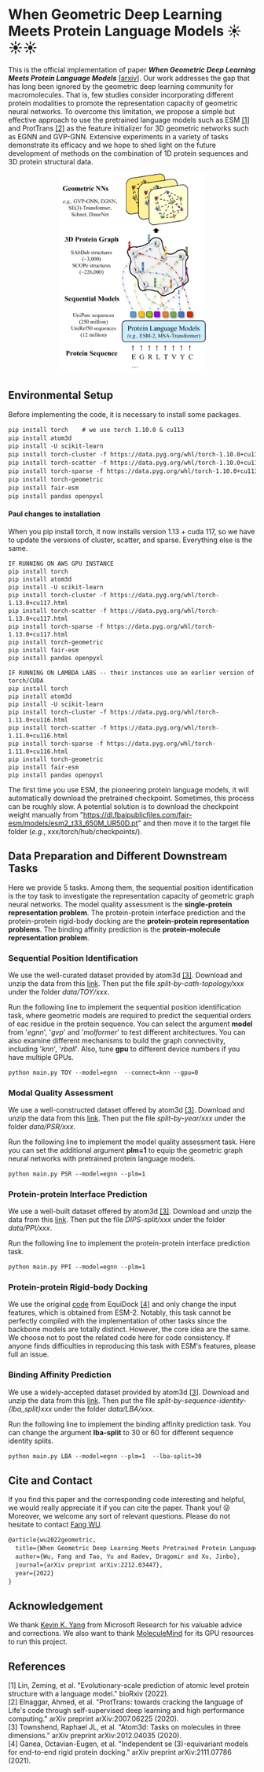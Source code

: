 # When Geometric Deep Learning Meets Protein Language Models ☀️☀️☀️ 
 
This is the official implementation of paper ***When Geometric Deep Learning Meets Protein Language Models*** [[arxiv](https://arxiv.org/abs/2212.03447)].
Our work addresses the gap that has long been ignored by the geometric deep learning community for macromolecules. That is, few studies consider
incorporating different protein modalities to promote the representation capacity of geometric neural networks. To overcome this limitation, we 
propose a simple but effective approach to use the pretrained language models such as ESM [[1]](#1) and ProtTrans [[2]](#2) as the feature initializer for 
3D geometric networks such as EGNN and GVP-GNN. Extensive experiments in a variety of tasks demonstrate its efficacy and we hope to shed light on the future 
development of methods on the combination of 1D protein sequences and 3D protein structural data. 

<p align="center"><img src="model.png" alt="drawing" width="300"/></p>

## Environmental Setup
Before implementing the code, it is necessary to install some packages. 
```markdown
pip install torch    # we use torch 1.10.0 & cu113
pip install atom3d
pip install -U scikit-learn
pip install torch-cluster -f https://data.pyg.org/whl/torch-1.10.0+cu113.html
pip install torch-scatter -f https://data.pyg.org/whl/torch-1.10.0+cu113.html 
pip install torch-sparse -f https://data.pyg.org/whl/torch-1.10.0+cu113.html 
pip install torch-geometric
pip install fair-esm  
pip install pandas openpyxl   
```

#### Paul changes to installation
When you pip install torch, it now installs version 1.13 + cuda 117, so we have to update the versions of cluster, scatter, and sparse.
Everything else is the same.
```
IF RUNNING ON AWS GPU INSTANCE
pip install torch
pip install atom3d
pip install -U scikit-learn
pip install torch-cluster -f https://data.pyg.org/whl/torch-1.13.0+cu117.html
pip install torch-scatter -f https://data.pyg.org/whl/torch-1.13.0+cu117.html
pip install torch-sparse -f https://data.pyg.org/whl/torch-1.13.0+cu117.html
pip install torch-geometric
pip install fair-esm  
pip install pandas openpyxl
```
```
IF RUNNING ON LAMBDA LABS -- their instances use an earlier version of torch/CUDA
pip install torch
pip install atom3d
pip install -U scikit-learn
pip install torch-cluster -f https://data.pyg.org/whl/torch-1.11.0+cu116.html
pip install torch-scatter -f https://data.pyg.org/whl/torch-1.11.0+cu116.html
pip install torch-sparse -f https://data.pyg.org/whl/torch-1.11.0+cu116.html
pip install torch-geometric
pip install fair-esm  
pip install pandas openpyxl
```



The first time you use ESM, the pioneering protein language models, it will automatically download the pretrained checkpoint. 
Sometimes, this process can be roughly slow. A potential solution is to download the checkpoint weight manually from 
"https://dl.fbaipublicfiles.com/fair-esm/models/esm2_t33_650M_UR50D.pt" and then move it to the target file folder (*e.g.*, 
xxx/torch/hub/checkpoints/).


## Data Preparation and Different Downstream Tasks
Here we provide 5 tasks. Among them, the sequential position identification is the toy task to investigate the representation capacity of geometric 
graph neural networks. The model quality assessment is the **single-protein representation problem**. The protein-protein interface prediction and the 
protein-protein rigid-body docking are the **protein-protein representation problems**. The binding affinity prediction is the **protein-molecule representation 
problem**. 

### Sequential Position Identification 
We use the well-curated dataset provided by atom3d [[3]](#3). Download and unzip the data from this [link](https://zenodo.org/record/5026743#.Y56sonZBxD8).
Then put the file *split-by-cath-topology/xxx* under the folder *data/TOY/xxx*.

Run the following line to implement the sequential position identification task, where geometric models are required to predict the 
sequential orders of eac residue in the protein sequence. You can select the argument **model** from '*egnn*', '*gvp*' and '*molformer*' to 
test different architectures. You can also examine different mechanisms to build the graph connectivity, including '*knn*', '*rball*'. 
Also, tune **gpu** to different device numbers if you have multiple GPUs. 
```markdown
python main.py TOY --model=egnn  --connect=knn --gpu=0
```

### Modal Quality Assessment 
We use a well-constructed dataset offered by atom3d [[3]](#3). Download and unzip the data from this [link](https://zenodo.org/record/4915648#.Y56tVXZBxD8).
Then put the file *split-by-year/xxx* under the folder *data/PSR/xxx*.

Run the following line to implement the model quality assessment task. Here you can set the additional argument **plm=1** to equip the 
geometric graph neural networks with pretrained protein language models. 
```markdown
python main.py PSR --model=egnn --plm=1
```

### Protein-protein Interface Prediction
We use a well-built dataset offered by atom3d [[3]](#3). Download and unzip the data from this [link](https://zenodo.org/record/4911102).
Then put the file *DIPS-split/xxx* under the folder *data/PPI/xxx*.

Run the following line to implement the protein-protein interface prediction task.
```markdown
python main.py PPI --model=egnn --plm=1
```

### Protein-protein Rigid-body Docking
We use the original [code](https://github.com/octavian-ganea/equidock_public) from EquiDock [[4]](#4) and only change the input features, which is 
obtained from ESM-2. Notably, this task cannot be perfectly compiled with the implementation of other tasks since the backbone models are totally distinct.
However, the core idea are the same. We choose not to post the related code here for code consistency. If anyone finds difficulties in reproducing this task
with ESM's features, please full an issue. 


### Binding Affinity Prediction 
We use a widely-accepted dataset provided by atom3d [[3]](#3). Download and unzip the data from this [link](https://zenodo.org/record/4914718#.Y56xXXZBxD8).
Then put the file *split-by-sequence-identity-{lba_split}xxx* under the folder *data/LBA/xxx*.

Run the following line to implement the binding affinity prediction task. You can change the argument **lba-split** to 30 or 60 
for different sequence identity splits. 
```markdown
python main.py LBA --model=egnn --plm=1  --lba-split=30
```






## Cite and Contact
If you find this paper and the corresponding code interesting and helpful, 
we would really appreciate it if you can cite the paper. Thank you! 😜  
Moreover, we welcome any sort of relevant questions. Please do not hesitate to contact [Fang WU](mailto:fw2359@columbia.edu).
```markdown
@article{wu2022geometric,
  title={When Geometric Deep Learning Meets Pretrained Protein Language Models},
  author={Wu, Fang and Tao, Yu and Radev, Dragomir and Xu, Jinbo},
  journal={arXiv preprint arXiv:2212.03447},
  year={2022}
}
```

## Acknowledgement
We thank [Kevin K. Yang](https://scholar.google.com/citations?user=mq-Vzk8AAAAJ&hl=en) from Microsoft Research for his valuable advice and corrections.
We also want to thank [MoleculeMind](http://moleculemind.com/) for its GPU resources to run this project. 

## References
<a id="1">[1]</a> 
Lin, Zeming, et al. "Evolutionary-scale prediction of atomic level protein structure with a language model." bioRxiv (2022).      
<a id="2">[2]</a> 
Elnaggar, Ahmed, et al. "ProtTrans: towards cracking the language of Life's code through self-supervised deep learning and high performance computing." arXiv preprint arXiv:2007.06225 (2020).  
<a id="3">[3]</a> 
Townshend, Raphael JL, et al. "Atom3d: Tasks on molecules in three dimensions." arXiv preprint arXiv:2012.04035 (2020).    
<a id="4">[4]</a> 
Ganea, Octavian-Eugen, et al. "Independent se (3)-equivariant models for end-to-end rigid protein docking." arXiv preprint arXiv:2111.07786 (2021).

